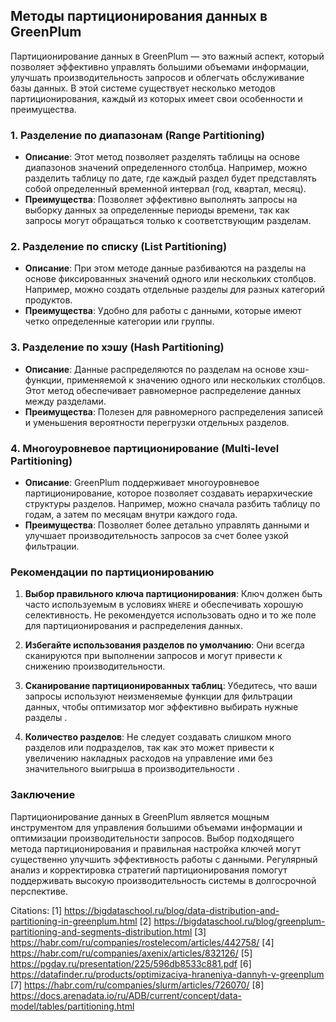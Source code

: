 ## Методы партиционирования данных в GreenPlum

Партиционирование данных в GreenPlum — это важный аспект, который позволяет эффективно управлять большими объемами информации, улучшать производительность запросов и облегчать обслуживание базы данных. В этой системе существует несколько методов партиционирования, каждый из которых имеет свои особенности и преимущества.

### 1. Разделение по диапазонам (Range Partitioning)

- **Описание**: Этот метод позволяет разделять таблицы на основе диапазонов значений определенного столбца. Например, можно разделить таблицу по дате, где каждый раздел будет представлять собой определенный временной интервал (год, квартал, месяц).
- **Преимущества**: Позволяет эффективно выполнять запросы на выборку данных за определенные периоды времени, так как запросы могут обращаться только к соответствующим разделам.

### 2. Разделение по списку (List Partitioning)

- **Описание**: При этом методе данные разбиваются на разделы на основе фиксированных значений одного или нескольких столбцов. Например, можно создать отдельные разделы для разных категорий продуктов.
- **Преимущества**: Удобно для работы с данными, которые имеют четко определенные категории или группы.

### 3. Разделение по хэшу (Hash Partitioning)

- **Описание**: Данные распределяются по разделам на основе хэш-функции, применяемой к значению одного или нескольких столбцов. Этот метод обеспечивает равномерное распределение данных между разделами.
- **Преимущества**: Полезен для равномерного распределения записей и уменьшения вероятности перегрузки отдельных разделов.

### 4. Многоуровневое партиционирование (Multi-level Partitioning)

- **Описание**: GreenPlum поддерживает многоуровневое партиционирование, которое позволяет создавать иерархические структуры разделов. Например, можно сначала разбить таблицу по годам, а затем по месяцам внутри каждого года.
- **Преимущества**: Позволяет более детально управлять данными и улучшает производительность запросов за счет более узкой фильтрации.

### Рекомендации по партиционированию

1. **Выбор правильного ключа партиционирования**: Ключ должен быть часто используемым в условиях `WHERE` и обеспечивать хорошую селективность. Не рекомендуется использовать одно и то же поле для партиционирования и распределения данных.
  
2. **Избегайте использования разделов по умолчанию**: Они всегда сканируются при выполнении запросов и могут привести к снижению производительности.

3. **Сканирование партиционированных таблиц**: Убедитесь, что ваши запросы используют неизменяемые функции для фильтрации данных, чтобы оптимизатор мог эффективно выбирать нужные разделы .

4. **Количество разделов**: Не следует создавать слишком много разделов или подразделов, так как это может привести к увеличению накладных расходов на управление ими без значительного выигрыша в производительности .

### Заключение

Партиционирование данных в GreenPlum является мощным инструментом для управления большими объемами информации и оптимизации производительности запросов. Выбор подходящего метода партиционирования и правильная настройка ключей могут существенно улучшить эффективность работы с данными. Регулярный анализ и корректировка стратегий партиционирования помогут поддерживать высокую производительность системы в долгосрочной перспективе.

Citations:
[1] https://bigdataschool.ru/blog/data-distribution-and-partitioning-in-greenplum.html
[2] https://bigdataschool.ru/blog/greenplum-partitioning-and-segments-distribution.html
[3] https://habr.com/ru/companies/rostelecom/articles/442758/
[4] https://habr.com/ru/companies/axenix/articles/832126/
[5] https://pgday.ru/presentation/225/596db8533c881.pdf
[6] https://datafinder.ru/products/optimizaciya-hraneniya-dannyh-v-greenplum
[7] https://habr.com/ru/companies/slurm/articles/726070/
[8] https://docs.arenadata.io/ru/ADB/current/concept/data-model/tables/partitioning.html